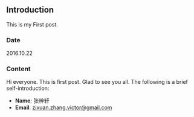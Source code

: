 ## Introduction
This is my First post.

### Date
2016.10.22

### Content
Hi everyone. This is first post. Glad to see you all. The following is a brief self-introduction:
  * **Name**: 张梓轩
  * **Email**: zixuan.zhang.victor@gmail.com
